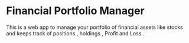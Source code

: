 # Financial Portfolio Manager

This is a web app to manage your portfolio of financial assets like stocks and keeps track of positions , holdings , Profit and Loss . 